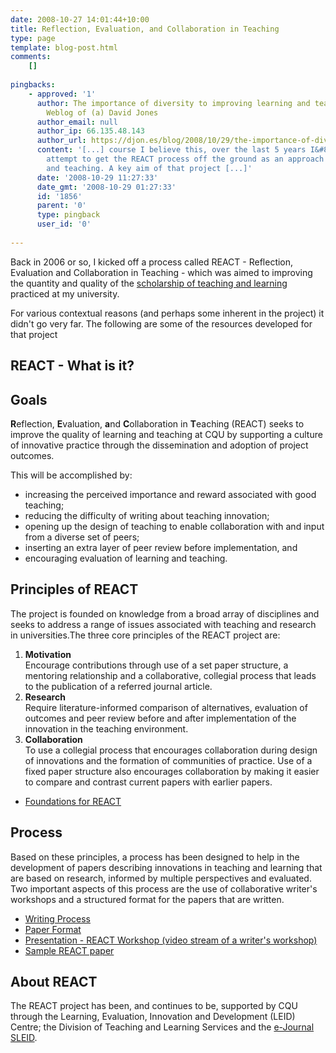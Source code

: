 ```yaml
---
date: 2008-10-27 14:01:44+10:00
title: Reflection, Evaluation, and Collaboration in Teaching
type: page
template: blog-post.html
comments:
    []
    
pingbacks:
    - approved: '1'
      author: The importance of diversity to improving learning and teaching &laquo; The
        Weblog of (a) David Jones
      author_email: null
      author_ip: 66.135.48.143
      author_url: https://djon.es/blog/2008/10/29/the-importance-of-diversity-to-improving-learning-and-teaching/
      content: '[...] course I believe this, over the last 5 years I&#8217;ve occasionally
        attempt to get the REACT process off the ground as an approach to improving learning
        and teaching. A key aim of that project [...]'
      date: '2008-10-29 11:27:33'
      date_gmt: '2008-10-29 01:27:33'
      id: '1856'
      parent: '0'
      type: pingback
      user_id: '0'
    
---
```

Back in 2006 or so, I kicked off a process called REACT - Reflection, Evaluation and Collaboration in Teaching - which was aimed to improving the quantity and quality of the [scholarship of teaching and learning](http://en.wikipedia.org/wiki/Scholarship_of_Teaching_and_Learning) practiced at my university.

For various contextual reasons (and perhaps some inherent in the project) it didn't go very far. The following are some of the resources developed for that project

## REACT - What is it?

## Goals

**R**eflection, **E**valuation, **a**nd **C**ollaboration in **T**eaching (REACT) seeks to improve the quality of learning and teaching at CQU by supporting a culture of innovative practice through the dissemination and adoption of project outcomes.

This will be accomplished by:

- increasing the perceived importance and reward associated with good teaching;
- reducing the difficulty of writing about teaching innovation;
- opening up the design of teaching to enable collaboration with and input from a diverse set of peers;
- inserting an extra layer of peer review before implementation, and
- encouraging evaluation of learning and teaching.

## Principles of REACT

The project is founded on knowledge from a broad array of disciplines and seeks to address a range of issues associated with teaching and research in universities.The three core principles of the REACT project are:

1. **Motivation**  
    Encourage contributions through use of a set paper structure, a mentoring relationship and a collaborative, collegial process that leads to the publication of a referred journal article.
2. **Research**  
    Require literature-informed comparison of alternatives, evaluation of outcomes and peer review before and after implementation of the innovation in the teaching environment.
3. **Collaboration**  
    To use a collegial process that encourages collaboration during design of innovations and the formation of communities of practice. Use of a fixed paper structure also encourages collaboration by making it easier to compare and contrast current papers with earlier papers.

- [Foundations for REACT](/blog/research/reflection-evaluation-and-collaboration-in-teaching/react-foundations/)

## Process

Based on these principles, a process has been designed to help in the development of papers describing innovations in teaching and learning that are based on research, informed by multiple perspectives and evaluated. Two important aspects of this process are the use of collaborative writer's workshops and a structured format for the papers that are written.

- [Writing Process](/blog/research/reflection-evaluation-and-collaboration-in-teaching/react-process/)
- [Paper Format](/blog/research/reflection-evaluation-and-collaboration-in-teaching/reacts-paper-format/)
- [Presentation - REACT Workshop (video stream of a writer's workshop)](http://www.learning.cqu.edu.au/staff_development/presentations.htm)
- [Sample REACT paper](http://cq-pan.cqu.edu.au/david-jones/Publications/Papers_and_Books/react1.pdf)

## About REACT

The REACT project has been, and continues to be, supported by CQU through the Learning, Evaluation, Innovation and Development (LEID) Centre; the Division of Teaching and Learning Services and the [e-Journal SLEID](http://sleid.cqu.edu.au/).
